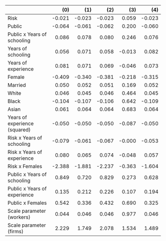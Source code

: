 |                               |    (0) |    (1) |    (2) |    (3) |    (4) |
|:------------------------------|-------:|-------:|-------:|-------:|-------:|
| Risk                          | -0.021 | -0.023 | -0.023 |  0.059 | -0.023 |
| Public                        | -0.064 | -0.061 | -0.062 |  0.200 | -0.060 |
| Public x Years of schooling   |  0.086 |  0.078 |  0.080 |  0.246 |  0.076 |
| Years of schooling            |  0.056 |  0.071 |  0.058 | -0.013 |  0.082 |
| Years of experience           |  0.081 |  0.071 |  0.069 | -0.046 |  0.073 |
| Female                        | -0.409 | -0.340 | -0.381 | -0.218 | -0.315 |
| Married                       |  0.050 |  0.052 |  0.051 |  0.169 |  0.052 |
| White                         |  0.046 |  0.045 |  0.046 |  0.464 |  0.045 |
| Black                         | -0.104 | -0.107 | -0.106 |  0.642 | -0.109 |
| Asian                         |  0.061 |  0.064 |  0.064 |  0.683 |  0.064 |
| Years of experience (squared) | -0.050 | -0.050 | -0.050 | -0.087 | -0.050 |
| Risk x Years of schooling     | -0.079 | -0.061 | -0.067 | -0.000 | -0.053 |
| Risk x Years of experience    |  0.080 |  0.065 |  0.074 | -0.048 |  0.057 |
| Risk x Females                | -2.388 | -1.881 | -2.237 | -0.363 | -1.604 |
| Public x Years of schooling   |  0.849 |  0.720 |  0.829 |  0.273 |  0.628 |
| Public x Years of experience  |  0.135 |  0.212 |  0.226 |  0.107 |  0.194 |
| Public x Females              |  0.542 |  0.336 |  0.432 |  0.690 |  0.325 |
| Scale parameter (workers)     |  0.044 |  0.046 |  0.046 |  0.977 |  0.046 |
| Scale parameter (firms)       |  2.229 |  1.749 |  2.078 |  1.534 |  1.489 |